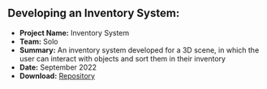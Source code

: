 <div>

  <h2>Developing an Inventory System:</h2>
  <ul>
    <li> <b>Project Name:</b> Inventory System
    <li> <b>Team:</b> Solo
    <li> <b>Summary:</b> An inventory system developed for a 3D scene, in which the user can interact with objects and sort them in their inventory
    <li> <b>Date:</b> September 2022
    <li> <b>Download:</b> <a href="https://github.com/Jacob-Daniels/Projects/tree/main/Downloads/Inventory-System-2022">Repository</a>
  </ul>
</div>
